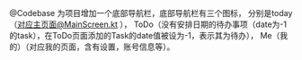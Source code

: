 @Codebase 为项目增加一个底部导航栏，底部导航栏有三个图标，
分别是today（对应主页面@MainScreen.kt ），
ToDo（没有安排日期的待办事项（date为-1的task），在ToDo页面添加的Task的date值被设为-1，表示其为待办），
Me（我的）（对应我的页面，含有设置，账号信息等）。